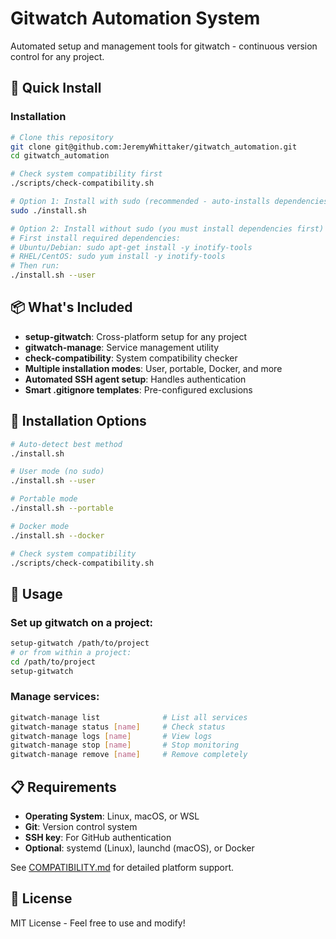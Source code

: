 # Gitwatch Automation System

Automated setup and management tools for gitwatch - continuous version control for any project.

## 🚀 Quick Install

### Installation
```bash
# Clone this repository
git clone git@github.com:JeremyWhittaker/gitwatch_automation.git
cd gitwatch_automation

# Check system compatibility first
./scripts/check-compatibility.sh

# Option 1: Install with sudo (recommended - auto-installs dependencies)
sudo ./install.sh

# Option 2: Install without sudo (you must install dependencies first)
# First install required dependencies:
# Ubuntu/Debian: sudo apt-get install -y inotify-tools
# RHEL/CentOS: sudo yum install -y inotify-tools
# Then run:
./install.sh --user
```

## 📦 What's Included

- **setup-gitwatch**: Cross-platform setup for any project
- **gitwatch-manage**: Service management utility
- **check-compatibility**: System compatibility checker
- **Multiple installation modes**: User, portable, Docker, and more
- **Automated SSH agent setup**: Handles authentication
- **Smart .gitignore templates**: Pre-configured exclusions

## 🎯 Installation Options

```bash
# Auto-detect best method
./install.sh

# User mode (no sudo)
./install.sh --user

# Portable mode
./install.sh --portable

# Docker mode
./install.sh --docker

# Check system compatibility
./scripts/check-compatibility.sh
```

## 🔧 Usage

### Set up gitwatch on a project:
```bash
setup-gitwatch /path/to/project
# or from within a project:
cd /path/to/project
setup-gitwatch
```

### Manage services:
```bash
gitwatch-manage list              # List all services
gitwatch-manage status [name]     # Check status
gitwatch-manage logs [name]       # View logs
gitwatch-manage stop [name]       # Stop monitoring
gitwatch-manage remove [name]     # Remove completely
```

## 📋 Requirements

- **Operating System**: Linux, macOS, or WSL
- **Git**: Version control system
- **SSH key**: For GitHub authentication
- **Optional**: systemd (Linux), launchd (macOS), or Docker

See [COMPATIBILITY.md](COMPATIBILITY.md) for detailed platform support.

## 📄 License

MIT License - Feel free to use and modify!